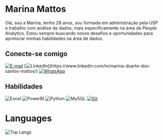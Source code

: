 # Marina Mattos

Olá, sou a Marina, tenho 28 anos, sou formada em administração pela USP e trabalho com análise de dados, mais especificamente na área de People Analytics. Estou sempre buscando novos desafios e oportunidades para aprimorar minhas habilidades na área de dados.


## Conecte-se comigo
[![E-mail](https://img.shields.io/badge/Gmail-D14836?style=for-the-badge&logo=gmail&logoColor=white)](mailto:marinadsmattos@gmail.com)
[![LinkedIn](https://img.shields.io/badge/-LinkedIn-%230077B5?style=for-the-badge&logo=linkedin&logoColor=white")](https://www.linkedin.com/in/marina-duarte-dos-santos-mattos/)
[![WhatsApp](https://img.shields.io/badge/WhatsApp-25D366?style=for-the-badge&logo=whatsapp&logoColor=white)](https://api.whatsapp.com/send/?phone=5519996084313&text&type=phone_number&app_absent=0)



## Habilidades

![Excel](https://img.shields.io/badge/Excel-000?style=for-the-badge&logo=microsoft-excel&logoColor=217346)
![PowerBI](https://img.shields.io/badge/PowerBI-000?style=for-the-badge&logo=PowerBI&logoColor=#FFFF00)
![Python](https://img.shields.io/badge/Python-000?style=for-the-badge&logo=python&logoColor=30A3DC)
![MySQL](https://img.shields.io/badge/mysql-000?style=for-the-badge&logo=mysql&logoColor=white)
[![Git](https://img.shields.io/badge/Git-000?style=for-the-badge&logo=git&logoColor=E94D5F)](https://git-scm.com/doc) 


# Languages
![Top Langs](https://github-readme-stats-git-masterrstaa-rickstaa.vercel.app/api/top-langs/?username=MARINAMATTOS&layout=compact&bg_color=000&border_color=30A3DC&title_color=E94D5F&text_color=FFF)
